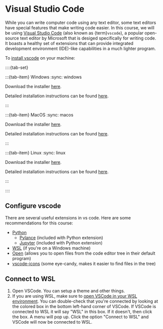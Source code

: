 # Visual Studio Code

While you can write computer code using any text editor, some text editors have
special features that make writing code easier.  In this course, we will be
using [Visual Studio Code](https://code.visualstudio.com) (also known as
{term}`vscode`), a popular open-source text editor by Microsoft that is desiged
specifically for writing code. It boasts a healthy set of extensions that 
can provide integrated development environment (IDE)-like capabilities in a 
much lighter program.

To [install vscode](https://code.visualstudio.com/docs/setup/setup-overview) on
your machine:

::::{tab-set}

:::{tab-item} Windows
:sync: windows

Download the installer [here](https://code.visualstudio.com/Download).

Detailed installation instructions can be found
[here](https://code.visualstudio.com/docs/setup/windows).

:::

:::{tab-item} MacOS
:sync: macos

Download the installer [here](https://code.visualstudio.com/Download).

Detailed installation instructions can be found
[here](https://code.visualstudio.com/docs/setup/mac).

:::

:::{tab-item} Linux
:sync: linux

Download the installer [here](https://code.visualstudio.com/Download).

Detailed installation instructions can be found
[here](https://code.visualstudio.com/docs/setup/linux).

:::

::::

## Configure vscode

There are several useful extensions in vs code. Here are some recommendations
for this course:

* [Python](https://marketplace.visualstudio.com/items?itemName=ms-python.python)
    * [Pylance](https://marketplace.visualstudio.com/items?itemName=ms-python.vscode-pylance) (included with Python extension)
    * [Jupyter](https://marketplace.visualstudio.com/items?itemName=ms-toolsai.jupyter) (included with Python extension)
* [WSL](https://marketplace.visualstudio.com/items?itemName=ms-vscode-remote.remote-wsl) (if you're on a Windows machine)
* [Open](https://marketplace.visualstudio.com/items?itemName=sandcastle.vscode-open) (allows you to open files from the code editor tree in their default program)
* [vscode-icons](https://marketplace.visualstudio.com/items?itemName=vscode-icons-team.vscode-icons) (some eye-candy, makes it easier to find files in the tree)

## Connect to WSL

1. Open VSCode. You can setup a theme and other things. 
1. If you are using WSL, make sure to [open VSCode in your WSL environment](https://code.visualstudio.com/docs/remote/wsl#_open-a-remote-folder-or-workspace). You can double-check that you're connected by looking at the colored box in the bottom left-hand corner of VSCode. If VSCode is connected to WSL it will say "WSL" in this box. If it doesn't, then click the box. A menu will pop up. Click the option "Connect to WSL" and VSCode will now be connected to WSL.
